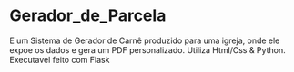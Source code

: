 # Gerador_de_Parcela
E um Sistema de Gerador de Carnê produzido para uma igreja, onde ele expoe os dados e gera um PDF personalizado.
Utiliza Html/Css & Python. Executavel feito com Flask
